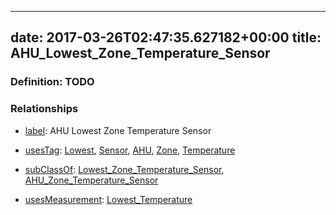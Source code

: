 
---
date: 2017-03-26T02:47:35.627182+00:00
title: AHU_Lowest_Zone_Temperature_Sensor
---
### Definition: TODO

### Relationships

* [label](http://www.w3.org/2000/01/rdf-schema#label): AHU Lowest Zone Temperature Sensor

* [usesTag](https://brickschema.org/schema/1.0/BrickFrame#usesTag): [Lowest](https://brickschema.org/schema/1.0/BrickTag#Lowest), [Sensor](https://brickschema.org/schema/1.0/BrickTag#Sensor), [AHU](https://brickschema.org/schema/1.0/BrickTag#AHU), [Zone](https://brickschema.org/schema/1.0/BrickTag#Zone), [Temperature](https://brickschema.org/schema/1.0/BrickTag#Temperature)

* [subClassOf](http://www.w3.org/2000/01/rdf-schema#subClassOf): [Lowest_Zone_Temperature_Sensor](https://brickschema.org/schema/1.0/Brick#Lowest_Zone_Temperature_Sensor), [AHU_Zone_Temperature_Sensor](https://brickschema.org/schema/1.0/Brick#AHU_Zone_Temperature_Sensor)

* [usesMeasurement](https://brickschema.org/schema/1.0/BrickFrame#usesMeasurement): [Lowest_Temperature](https://brickschema.org/schema/1.0/Brick#Lowest_Temperature)

